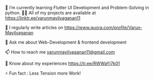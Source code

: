 🌱 I’m currently learning Flutter UI Development and Problem-Solving in python.
👨‍💻 All of my projects are available at https://linktr.ee/varunmayilvaganan11

📝 I regularly write articles on https://www.quora.com/profile/Varun-Mayilvaganan

💬 Ask me about Web-Development & frontend development

📫 How to reach me varunmayilvaganan11@gmail.com

📄 Know about my experiences https://tr.ee/RWWaYj7k01

⚡ Fun fact : Less Tension more Work!
